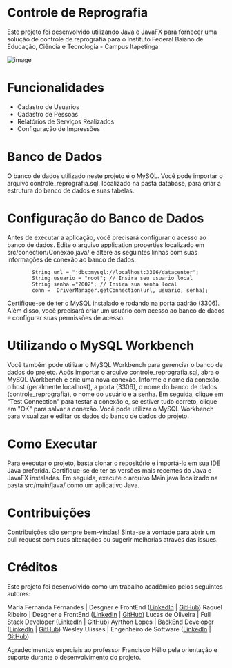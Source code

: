 # Controle de Reprografia 

Este projeto foi desenvolvido utilizando Java e JavaFX para fornecer uma solução de controle de reprografia para o Instituto Federal Baiano de Educação, Ciência e Tecnologia - Campus Itapetinga. 

![image](https://user-images.githubusercontent.com/90068576/227588719-69c131a7-5872-4f8a-82ca-2799607761d5.png)

# Funcionalidades
  * Cadastro de Usuarios
  * Cadastro de Pessoas
  * Relatórios de Serviços Realizados
  * Configuração de Impressões

# Banco de Dados
  O banco de dados utilizado neste projeto é o MySQL. Você pode importar o arquivo controle_reprografia.sql, localizado na pasta database, para criar a estrutura do    banco de dados e suas tabelas.

# Configuração do Banco de Dados
Antes de executar a aplicação, você precisará configurar o acesso ao banco de dados. Edite o arquivo application.properties localizado em src/conection/Conexao.java/ e altere as seguintes linhas com suas informações de conexão ao banco de dados:

            String url = "jdbc:mysql://localhost:3306/datacenter";
            String usuario = "root"; // Insira seu usuario local
            String senha ="2002"; // Insira sua senha local
            conn =  DriverManager.getConnection(url, usuario, senha);

Certifique-se de ter o MySQL instalado e rodando na porta padrão (3306). Além disso, você precisará criar um usuário com acesso ao banco de dados e configurar suas permissões de acesso.

# Utilizando o MySQL Workbench
Você também pode utilizar o MySQL Workbench para gerenciar o banco de dados do projeto. Após importar o arquivo controle_reprografia.sql, abra o MySQL Workbench e crie uma nova conexão. Informe o nome da conexão, o host (geralmente localhost), a porta (3306), o nome do banco de dados (controle_reprografia), o nome do usuário e a senha. Em seguida, clique em "Test Connection" para testar a conexão e, se estiver tudo correto, clique em "OK" para salvar a conexão. Você pode utilizar o MySQL Workbench para visualizar e editar os dados do banco de dados do projeto.

# Como Executar
Para executar o projeto, basta clonar o repositório e importá-lo em sua IDE Java preferida. Certifique-se de ter as versões mais recentes do Java e JavaFX instaladas. Em seguida, execute o arquivo Main.java localizado na pasta src/main/java/ como um aplicativo Java.

# Contribuições
Contribuições são sempre bem-vindas! Sinta-se à vontade para abrir um pull request com suas alterações ou sugerir melhorias através das issues.

# Créditos
Este projeto foi desenvolvido como um trabalho acadêmico pelos seguintes autores:

Maria Fernanda Fernandes | Desgner e FrontEnd ([LinkedIn](https://www.linkedin.com/in/maria-fernanda-fernandes-0a8aa6250/) | [GitHub](https://github.com/mafxrnandxs))
Raquel Ribeiro | Desgner e FrontEnd ([LinkedIn](https://www.linkedin.com/in/raquel-ribeiro-553b25260/) | [GitHub](https://github.com/ribeiroraquel))
Lucas de Oliveira | Full Stack Developer ([LinkedIn](https://www.linkedin.com/in/lucas-de-oliveira-b39b41206/) | [GitHub](https://github.com/kollhall))
Ayrthon Lopes | BackEnd Developer ([LinkedIn](https://www.linkedin.com/in/ayrton-lopes/) | [GitHub](https://github.com/Ayrton54))
Wesley Ulisses | Engenheiro de Software ([LinkedIn](https://www.linkedin.com/in/wesley-ulisses/) | [GitHub](https://github.com/WesleyUlisses))

Agradecimentos especiais ao professor Francisco Hélio pela orientação e suporte durante o desenvolvimento do projeto.
